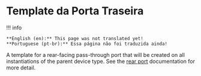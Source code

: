 # Template da Porta Traseira

!!! info

    **English (en):** This page was not translated yet!
    **Portuguese (pt-br):** Essa página não foi traduzida ainda!

A template for a rear-facing pass-through port that will be created on all instantiations of the parent device type. See the [rear port](./rearport.md) documentation for more detail.